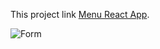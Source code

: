 

This project link [Menu React App](https://serapo.github.io/Menu-React-Project/).

![Form](menu-react-project.gif)

